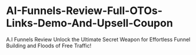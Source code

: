 # AI-Funnels-Review-Full-OTOs-Links-Demo-And-Upsell-Coupon
A.I Funnels Review Unlock the Ultimate Secret Weapon for Effortless Funnel Building and Floods of Free Traffic!
